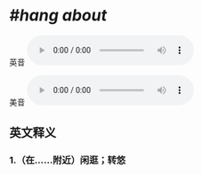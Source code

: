 # ***\#hang about*** 
英音
<audio src="./media/hang about1_AAC.aac" controls="controls"></audio>

美音
<audio src="./media/hang about2_AAC.aac" controls="controls"></audio>



  

英文释义
---
### 1.**（在……附近）闲逛；转悠**  


